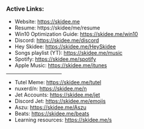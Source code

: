 ### Active Links: 

- Website: https://skidee.me
- Resume: https://skidee/me/resume
- Win10 Optimization Guide: https://skidee.me/win10
- Discord: https://skidee.me/discord
- Hey Skidee: https://skidee.me/HeySkidee
- Songs playlist (YT): https://skidee.me/music
- Spotify: https://skidee.me/spotify
- Apple Music: https://skidee.me/itunes

<hr width="30%">

- Tutel Meme: https://skidee.me/tutel
- nuxerd/n: https://skidee.me/n
- Jet Accounts: https://skidee.me/jet
- Discord Jet: https://skidee.me/emojis
- Aszu: https://skidee.me/Aszu
- Beats: https://skidee.me/beats
- Learning resources: https://skidee.me/s
